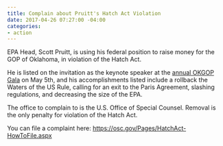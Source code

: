 ```yaml
---
title: Complain about Pruitt's Hatch Act Violation
date: 2017-04-26 07:27:00 -04:00
categories:
- action
---
```


EPA Head, Scott Pruitt, is using his federal position to raise money for the GOP of Oklahoma, in violation of the Hatch Act.

He is listed on the invitation as the keynote speaker at the <a href="http://mailchi.mp/okgop/scott-pruitt-confirmed-to-speak-at-okgop-convention" target="_blank">annual OKGOP Gala</a> on May 5th, and his accomplishments listed include a rollback the Waters of the US Rule, calling for an exit to the Paris Agreement, slashing regulations, and decreasing the size of the EPA.

The office to complain to is the U.S. Office of Special Counsel. Removal is the only penalty for violation of the Hatch Act.

You can file a complaint here: <a href="https://osc.gov/Pages/HatchAct-HowToFile.aspx" target="_blank">https://osc.gov/Pages/HatchAct-HowToFile.aspx</a>
